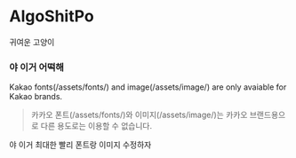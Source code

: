 AlgoShitPo
==============

귀여운 고양이 

### 야 이거 어떡해
Kakao fonts(/assets/fonts/) and image(/assets/image/) are only avaiable for Kakao brands.
> 카카오 폰트(/assets/fonts/)와 이미지(/assets/image/)는 카카오 브랜드용으로 다른 용도로는 이용할 수 없습니다.

야 이거 최대한 빨리 폰트랑 이미지 수정하자

